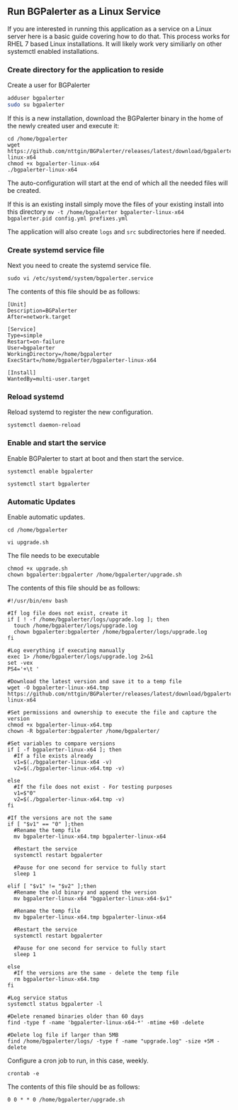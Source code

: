## Run BGPalerter as a Linux Service
If you are interested in running this application as a service on a Linux server here is a basic guide covering how to do that.  This process works for RHEL 7 based Linux installations.  It will likely work very similiarly on other systemctl enabled installations.

### Create directory for the application to reside
Create a user for BGPalerter

```bash
adduser bgpalerter
sudo su bgpalerter
```

If this is a new installation, download the BGPalerter binary in the home of the newly created user and execute it:

```
cd /home/bgpalerter
wget https://github.com/nttgin/BGPalerter/releases/latest/download/bgpalerter-linux-x64
chmod +x bgpalerter-linux-x64
./bgpalerter-linux-x64
```
The auto-configuration will start at the end of which all the needed files will be created.

If this is an existing install simply move the files of your existing install into this directory `mv -t /home/bgpalerter bgpalerter-linux-x64 bgpalerter.pid config.yml prefixes.yml`

The application will also create `logs` and `src` subdirectories here if needed. 

### Create systemd service file
Next you need to create the systemd service file.

`sudo vi /etc/systemd/system/bgpalerter.service`

The contents of this file should be as follows:

```
[Unit]
Description=BGPalerter
After=network.target

[Service]
Type=simple
Restart=on-failure
User=bgpalerter
WorkingDirectory=/home/bgpalerter
ExecStart=/home/bgpalerter/bgpalerter-linux-x64

[Install]
WantedBy=multi-user.target
```

### Reload systemd
Reload systemd to register the new configuration.

`systemctl daemon-reload`

### Enable and start the service
Enable BGPalerter to start at boot and then start the service.

`systemctl enable bgpalerter`

`systemctl start bgpalerter`


### Automatic Updates
Enable automatic updates.

`cd /home/bgpalerter`

`vi upgrade.sh`

The file needs to be executable
```
chmod +x upgrade.sh
chown bgpalerter:bgpalerter /home/bgpalerter/upgrade.sh
```

The contents of this file should be as follows:

```
#!/usr/bin/env bash

#If log file does not exist, create it
if [ ! -f /home/bgpalerter/logs/upgrade.log ]; then
  touch /home/bgpalerter/logs/upgrade.log
  chown bgpalerter:bgpalerter /home/bgpalerter/logs/upgrade.log
fi

#Log everything if executing manually
exec 1> /home/bgpalerter/logs/upgrade.log 2>&1
set -vex
PS4='+\t '

#Download the latest version and save it to a temp file
wget -O bgpalerter-linux-x64.tmp https://github.com/nttgin/BGPalerter/releases/latest/download/bgpalerter-linux-x64

#Set permissions and ownership to execute the file and capture the version
chmod +x bgpalerter-linux-x64.tmp
chown -R bgpalerter:bgpalerter /home/bgpalerter/

#Set variables to compare versions
if [ -f bgpalerter-linux-x64 ]; then
  #If a file exists already
  v1=$(./bgpalerter-linux-x64 -v)
  v2=$(./bgpalerter-linux-x64.tmp -v)

else
  #If the file does not exist - For testing purposes
  v1=$"0"
  v2=$(./bgpalerter-linux-x64.tmp -v)
fi

#If the versions are not the same
if [ "$v1" == "0" ];then
  #Rename the temp file
  mv bgpalerter-linux-x64.tmp bgpalerter-linux-x64

  #Restart the service
  systemctl restart bgpalerter

  #Pause for one second for service to fully start
  sleep 1

elif [ "$v1" != "$v2" ];then
  #Rename the old binary and append the version
  mv bgpalerter-linux-x64 "bgpalerter-linux-x64-$v1"

  #Rename the temp file
  mv bgpalerter-linux-x64.tmp bgpalerter-linux-x64

  #Restart the service
  systemctl restart bgpalerter
  
  #Pause for one second for service to fully start
  sleep 1

else
  #If the versions are the same - delete the temp file
  rm bgpalerter-linux-x64.tmp
fi

#Log service status
systemctl status bgpalerter -l

#Delete renamed binaries older than 60 days
find -type f -name 'bgpalerter-linux-x64-*' -mtime +60 -delete

#Delete log file if larger than 5MB
find /home/bgpalerter/logs/ -type f -name "upgrade.log" -size +5M -delete
```

Configure a cron job to run, in this case, weekly.

`crontab -e`

The contents of this file should be as follows:
```
0 0 * * 0 /home/bgpalerter/upgrade.sh
```
